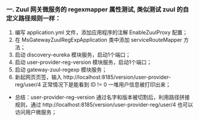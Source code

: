 ### 一. Zuul 网关微服务的 regexmapper 属性测试, 类似测试 zuul 的自定义路径规则一样：
 1. 编写 application.yml 文件，添加应用程序的注解 EnableZuulProxy 配置；
 2. 在 MsGatewayZuulRegExpApplication 类中添加 serviceRouteMapper 方法；
 3. 启动 discovery-eureka 模块服务，启动1个端口；
 4. 启动 user-provider-reg-version 模块服务，启动1个端口；
 5. 启动 gateway-zuul-regexp 模块服务；
 6. 新起网页页签，输入 http://localhost:8185/version/user-provider-reg/user/4 正常情况下是能看到 ID != 0 一堆用户信息被打印出来；
 * 总结：user-provider-reg-version 通过名字和版本被切割后，利用路径拼接规则，通过 http://localhost:8185/version/user-provider-reg/user/4 也可以访问用户微服务；
